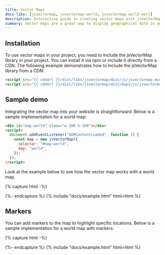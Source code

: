 ```yaml
---
title: Vector Maps
docs-libs: [jsvectormap, jsvectormap-world, jsvectormap-world-merc]
description: Interactive guide to creating vector maps with jsVectorMap.
summary: Vector maps are a great way to display geographical data in an interactive and visually appealing way. Learn how to create vector maps with jsVectorMap.
---
```


## Installation

To use vector maps in your project, you need to include the jsVectorMap library in your project. You can install it via npm or include it directly from a CDN. The following example demonstrates how to include the jsVectorMap library from a CDN:

```html
<script src="{{ cdnUrl }}/dist/libs/jsvectormap/dist/js/jsvectormap.min.js"></script>
<script src="{{ cdnUrl }}/dist/libs/jsvectormap/dist/maps/js/jsvectormap-world.js"></script>
```

## Sample demo

Integrating the vector map into your website is straightforward. Below is a sample implementation for a world map:

```html
<div id="map-world" class="w-100 h-100"></div>
<script>
  document.addEventListener("DOMContentLoaded", function () {
    const map = new jsVectorMap({
      selector: "#map-world",
      map: "world",
    });
  });
</script>
```

Look at the example below to see how the vector map works with a world map.

{% capture html -%}
<div class="card">
  <div class="card-body">
    <div class="ratio ratio-16x9">
      <div>
        <div id="map-world" class="w-100 h-100"></div>
      </div>
    </div>
  </div>
</div>
<script>
  document.addEventListener("DOMContentLoaded", function () {
    const map = new jsVectorMap({
      selector: "#map-world",
      map: "world",
      backgroundColor: "transparent",
      regionStyle: {
        initial: {
          fill: "var(--tblr-body-bg)",
          stroke: "var(--tblr-border-color)",
          strokeWidth: 2,
        },
      },
      zoomOnScroll: false,
      zoomButtons: false,
    });
    window.addEventListener("resize", () => {
      map.updateSize();
    });
  });
</script>
{%- endcapture %}
{% include "docs/example.html" html=html %}

## Markers

You can add markers to the map to highlight specific locations. Below is a sample implementation for a world map with markers:

{% capture html -%}
<div class="card">
  <div class="card-body">
    <div class="ratio ratio-16x9">
      <div>
        <div id="map-world-markers" class="w-100 h-100"></div>
      </div>
    </div>
  </div>
</div>
<script>
  document.addEventListener("DOMContentLoaded", function () {
    const map = new jsVectorMap({
      selector: "#map-world-markers",
      map: "world_merc",
      backgroundColor: "transparent",
      regionStyle: {
        initial: {
          fill: "var(--tblr-body-bg)",
          stroke: "var(--tblr-border-color)",
          strokeWidth: 2,
        },
      },
      zoomOnScroll: false,
      zoomButtons: false,
      markers: [
        {
          coords: [61.524, 105.3188],
          name: "Russia",
        },
        {
          coords: [56.1304, -106.3468],
          name: "Canada",
        },
        {
          coords: [71.7069, -42.6043],
          name: "Greenland",
        },
        {
          coords: [26.8206, 30.8025],
          name: "Egypt",
        },
        {
          coords: [-14.235, -51.9253],
          name: "Brazil",
        },
        {
          coords: [35.8617, 104.1954],
          name: "China",
        },
        {
          coords: [37.0902, -95.7129],
          name: "United States",
        },
        {
          coords: [60.472024, 8.468946],
          name: "Norway",
        },
        {
          coords: [48.379433, 31.16558],
          name: "Ukraine",
        },
      ],
      markerStyle: {
        initial: {
          r: 4,
          stroke: "#fff",
          opacity: 1,
          strokeWidth: 3,
          stokeOpacity: 0.5,
          fill: "var(--tblr-primary)",
        },
        hover: {
          fill: "var(--tblr-primary)",
          stroke: "var(--tblr-primary)",
        },
      },
      markerLabelStyle: {
        initial: {
          fontSize: 10,
        },
      },
      labels: {
        markers: {
          render: function (marker) {
            return marker.name;
          },
        },
      },
    });
    window.addEventListener("resize", () => {
      map.updateSize();
    });
  });
</script>
{%- endcapture %}
{% include "docs/example.html" html=html %}